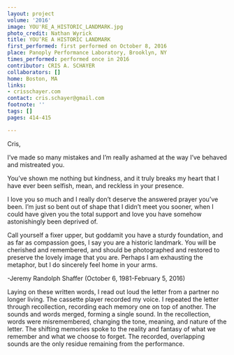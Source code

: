 ```yaml
---
layout: project
volume: '2016'
image: YOU'RE_A_HISTORIC_LANDMARK.jpg
photo_credit: Nathan Wyrick
title: YOU’RE A HISTORIC LANDMARK
first_performed: first performed on October 8, 2016
place: Panoply Performance Laboratory, Brooklyn, NY
times_performed: performed once in 2016
contributor: CRIS A. SCHAYER
collaborators: []
home: Boston, MA
links:
- crisschayer.com
contact: cris.schayer@gmail.com
footnote: ''
tags: []
pages: 414-415

---
```


Cris,

I’ve made so many mistakes and I’m really ashamed at the way I’ve behaved and mistreated you.

You’ve shown me nothing but kindness, and it truly breaks my heart that I have ever been selfish, mean, and reckless in your presence.

I love you so much and I really don’t deserve the answered prayer you’ve been. I’m just so bent out of shape that I didn’t meet you sooner, when I could have given you the total support and love you have somehow astonishingly been deprived of.

Call yourself a fixer upper, but goddamit you have a sturdy foundation, and as far as compassion goes, I say you are a historic landmark. You will be cherished and remembered, and should be photographed and restored to preserve the lovely image that you are. Perhaps I am exhausting the metaphor, but I do sincerely feel home in your arms.

-Jeremy Randolph Shaffer (October 6, 1981-February 5, 2016)

Laying on these written words, I read out loud the letter from a partner no longer living. The cassette player recorded my voice. I repeated the letter through recollection, recording each memory one on top of another. The sounds and words merged, forming a single sound. In the recollection, words were misremembered, changing the tone, meaning, and nature of the letter. The shifting memories spoke to the reality and fantasy of what we remember and what we choose to forget. The recorded, overlapping sounds are the only residue remaining from the performance.
